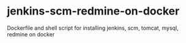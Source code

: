 # jenkins-scm-redmine-on-docker
Dockerfile and shell script for installing jenkins, scm, tomcat, mysql, redmine on docker
